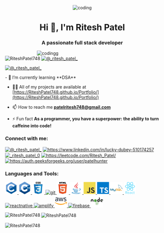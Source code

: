 <p align="center"><img align = "center" alt = "coding" width = "500" src = "https://user-images.githubusercontent.com/22107794/139580686-887df369-edb8-4bc8-b607-4fbf6d7e4866.gif"></p>
<h1 align="center">Hi 👋, I'm Ritesh Patel</h1>
<h3 align="center">A passionate full stack developer </h3>
<img align = "right" alt = "codingg" width = "400" src = "https://user-images.githubusercontent.com/22107794/139606420-eaa56bc7-9377-4f5d-9356-aed07bed3143.gif">

<p align="left"> <img src="https://komarev.com/ghpvc/?username=RiteshPatel748&label=Profile%20views&color=0e75b6&style=flat" alt="RiteshPatel748" />  <a href="https://www.linkedin.com/in/ritesh-patel-developer/" target="blank"><img src="https://img.shields.io/badge/-Ritesh%20Patel-blue?style=flat&logo=Linkedin&logoColor=white&link=https://www.linkedin.com/in/ritesh-patel-developer" alt="@_ritesh_patel_" /></a></p>

<p align="left"> <a href="https://twitter.com/@_ritesh_patel_" target="blank"><img src="https://img.shields.io/twitter/follow/@_ritesh_patel_?logo=twitter&style=for-the-badge" alt="@_ritesh_patel_" /></a></p>
- 🌱 I’m currently learning **DSA**

- 👨‍💻 All of my projects are available at [https://RiteshPatel748.github.io/Portfolio/](https://RiteshPatel748.github.io/Portfolio/)

- 📫 How to reach me **patelritesh748@gmail.com**

- ⚡ Fun fact **As a programmer, you have a superpower: the ability to turn caffeine into code!**

<h3 align="left">Connect with me:</h3>
<p align="left">
<a href="https://twitter.com/@_ritesh_patel_" target="blank"><img align="center" src="https://raw.githubusercontent.com/rahuldkjain/github-profile-readme-generator/master/src/images/icons/Social/twitter.svg" alt="@_ritesh_patel_" height="30" width="40" /></a>
<a href="https://www.linkedin.com/in/ritesh-patel-developer" target="blank"><img align="center" src="https://raw.githubusercontent.com/rahuldkjain/github-profile-readme-generator/master/src/images/icons/Social/linked-in-alt.svg" alt="https://www.linkedin.com/in/lucky-dubey-510174257" height="30" width="40" /></a>
<a href="https://instagram.com/_ritesh_patel_0" target="blank"><img align="center" src="https://raw.githubusercontent.com/rahuldkjain/github-profile-readme-generator/master/src/images/icons/Social/instagram.svg" alt="_ritesh_patel_0" height="30" width="40" /></a>
<a href="https://leetcode.com/Ritesh_Patel/" target="blank"><img align="center" src="https://raw.githubusercontent.com/rahuldkjain/github-profile-readme-generator/master/src/images/icons/Social/leet-code.svg" alt="https://leetcode.com/Ritesh_Patel/" height="30" width="40" /></a>
<a href="https://auth.geeksforgeeks.org/user/https://auth.geeksforgeeks.org/user/patelhunter" target="blank"><img align="center" src="https://raw.githubusercontent.com/rahuldkjain/github-profile-readme-generator/master/src/images/icons/Social/geeks-for-geeks.svg" alt="https://auth.geeksforgeeks.org/user/patelhunter" height="30" width="40" /></a>
</p>

<h3 align="left">Languages and Tools:</h3>
<p align="left"> <a href="https://www.cprogramming.com/" target="_blank" rel="noreferrer"> <img src="https://raw.githubusercontent.com/devicons/devicon/master/icons/c/c-original.svg" alt="c" width="40" height="40"/> </a> 
<a href="https://www.cplusplus.com/" target="_blank" rel="noreferrer"> <img src="https://raw.githubusercontent.com/devicons/devicon/master/icons/cplusplus/cplusplus-original.svg" alt="c" width="40" height="40"/> </a> 
<a href="https://www.w3schools.com/css/" target="_blank" rel="noreferrer"> <img src="https://raw.githubusercontent.com/devicons/devicon/master/icons/css3/css3-original-wordmark.svg" alt="css3" width="40" height="40"/> </a> 
<a href="https://git-scm.com/" target="_blank" rel="noreferrer"> <img src="https://www.vectorlogo.zone/logos/git-scm/git-scm-icon.svg" alt="git" width="40" height="40"/> </a> 
<a href="https://www.w3.org/html/" target="_blank" rel="noreferrer"> <img src="https://raw.githubusercontent.com/devicons/devicon/master/icons/html5/html5-original-wordmark.svg" alt="html5" width="40" height="40"/> </a> 
<a href="https://www.java.com" target="_blank" rel="noreferrer"> <img src="https://raw.githubusercontent.com/devicons/devicon/master/icons/java/java-original.svg" alt="java" width="40" height="40"/> </a> 
<a href="https://developer.mozilla.org/en-US/docs/Web/JavaScript" target="_blank" rel="noreferrer"> <img src="https://raw.githubusercontent.com/devicons/devicon/master/icons/javascript/javascript-original.svg" alt="javascript" width="40" height="40"/> </a> 
<a href="https://www.typescriptlang.org/" target="_blank" rel="noreferrer"> <img src="https://raw.githubusercontent.com/devicons/devicon/master/icons/typescript/typescript-original.svg" alt="typescript" width="40" height="40"/> </a>
<a href="https://www.mysql.com/" target="_blank" rel="noreferrer"> <img src="https://raw.githubusercontent.com/devicons/devicon/master/icons/mysql/mysql-original-wordmark.svg" alt="mysql" width="40" height="40"/> </a> 
<a href="https://reactjs.org/" target="_blank" rel="noreferrer"> <img src="https://raw.githubusercontent.com/devicons/devicon/master/icons/react/react-original-wordmark.svg" alt="react" width="40" height="40"/> </a> 
<a href="https://reactnative.dev/" target="_blank" rel="noreferrer"> <img src="https://reactnative.dev/img/header_logo.svg" alt="reactnative" width="40" height="40"/> </a> 
<a href="https://aws.amazon.com/amplify/" target="_blank" rel="noreferrer"> <img src="https://docs.amplify.aws/assets/logo-dark.svg" alt="amplify" width="40" height="40"/> </a> 
<a href="https://aws.amazon.com" target="_blank" rel="noreferrer"> <img src="https://raw.githubusercontent.com/devicons/devicon/master/icons/amazonwebservices/amazonwebservices-original-wordmark.svg" alt="aws" width="40" height="40"/> </a> 
<a href="https://firebase.google.com/" target="_blank" rel="noreferrer"> <img src="https://www.vectorlogo.zone/logos/firebase/firebase-icon.svg" alt="firebase" width="40" height="40"/> </a> 
<a href="https://nodejs.org" target="_blank" rel="noreferrer"> <img src="https://raw.githubusercontent.com/devicons/devicon/master/icons/nodejs/nodejs-original-wordmark.svg" alt="nodejs" width="40" height="40"/> </a></p>

<p><img align="left" src="https://github-readme-stats.vercel.app/api/top-langs?username=RiteshPatel748&show_icons=true&locale=en&layout=compact" alt="RiteshPatel748" /></p>

<p>&nbsp;<img align="center" src="https://github-readme-stats.vercel.app/api?username=RiteshPatel748&show_icons=true&locale=en" alt="RiteshPatel748" /></p>

<p><img align="center" src="https://github-readme-streak-stats.herokuapp.com/?user=RiteshPatel748&" alt="RiteshPatel748" /></p>
